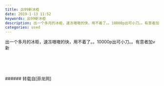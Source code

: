 ```yaml
---
title: 出99新冰柜
date: 2019-1-13 11:52
keywords: 出99新冰柜
description: 出一个多月的冰柜，速冻嗷嗷的快，用不着了。。10000p出可小刀。。有意者加v新
categories: used
---
```

<td class="t_f" id="postmessage_2681178">

出一个多月的冰柜，速冻嗷嗷的快，用不着了。。10000p出可小刀。。有意者加v新<br/>
<img alt="" border="0" class="zoom" data-cf-modified-ed406eb79397994c2e64f4be-="" file="http://www.flw.ph/data/appbyme/upload/image/201901/13/GFtyZzr9VhDN.jpg" id="aimg_w4wfo" lazyloadthumb="1" onclick="" onmouseover="" src="http://www.flw.ph/data/appbyme/upload/image/201901/13/GFtyZzr9VhDN.jpg"/><br/>
<br/>
<img alt="" border="0" class="zoom" data-cf-modified-ed406eb79397994c2e64f4be-="" file="http://www.flw.ph/data/appbyme/upload/image/201901/13/0p9l9h2seBoE.jpg" id="aimg_Db5B5" lazyloadthumb="1" onclick="" onmouseover="" src="http://www.flw.ph/data/appbyme/upload/image/201901/13/0p9l9h2seBoE.jpg"/><br/>
<br/>
<img alt="" border="0" class="zoom" data-cf-modified-ed406eb79397994c2e64f4be-="" file="http://www.flw.ph/data/appbyme/upload/image/201901/13/i38nTpfIcIR3.jpg" id="aimg_kLxIT" lazyloadthumb="1" onclick="" onmouseover="" src="http://www.flw.ph/data/appbyme/upload/image/201901/13/i38nTpfIcIR3.jpg"/><br/>
<br/>
<img alt="" border="0" class="zoom" data-cf-modified-ed406eb79397994c2e64f4be-="" file="http://www.flw.ph/data/appbyme/upload/image/201901/13/Aima9tCmbzen.jpg" id="aimg_QO5fD" lazyloadthumb="1" onclick="" onmouseover="" src="http://www.flw.ph/data/appbyme/upload/image/201901/13/Aima9tCmbzen.jpg"/><br/>
<br/>
</td>
###### 转载自[菲龙网]